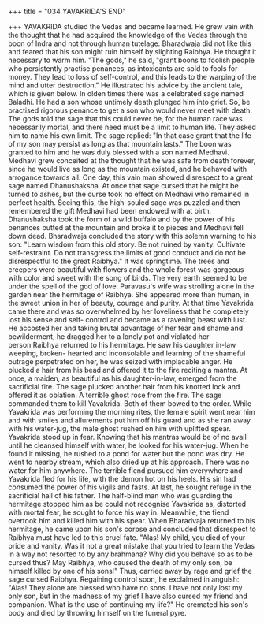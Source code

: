 +++
title = "034 YAVAKRIDA'S END"

+++
YAVAKRIDA studied the Vedas and
became learned. He grew vain with the
thought that he had acquired the
knowledge of the Vedas through the boon
of Indra and not through human tutelage.
Bharadwaja did not like this and feared
that his son might ruin himself by
slighting Raibhya. He thought it necessary
to warm him. "The gods," he said, "grant
boons to foolish people who persistently
practise penances, as intoxicants are sold
to fools for money. They lead to loss of
self-control, and this leads to the warping
of the mind and utter destruction." He
illustrated his advice by the ancient tale,
which is given below.
In olden times there was a celebrated sage
named Baladhi. He had a son whose
untimely death plunged him into grief. So,
be practised rigorous penance to get a son
who would never meet with death.
The gods told the sage that this could
never be, for the human race was
necessarily mortal, and there need must be
a limit to human life. They asked him to
name his own limit.
The sage replied: "In that case grant that
the life of my son may persist as long as
that mountain lasts." The boon was
granted to him and he was duly blessed
with a son named Medhavi.
Medhavi grew conceited at the thought
that he was safe from death forever, since
he would live as long as the mountain
existed, and he behaved with arrogance
towards all.
One day, this vain man showed disrespect
to a great sage named Dhanushaksha. At
once that sage cursed that he might be
turned to ashes, but the curse took no
effect on Medhavi who remained in
perfect health.
Seeing this, the high-souled sage was
puzzled and then remembered the gift
Medhavi had been endowed with at birth.
Dhanushaksha took the form of a wild
buffalo and by the power of his penances
butted at the mountain and broke it to
pieces and Medhavi fell down dead.
Bharadwaja concluded the story with this
solemn warning to his son: "Learn
wisdom from this old story. Be not ruined
by vanity. Cultivate self-restraint. Do not
transgress the limits of good conduct and
do not be disrespectful to the great
Raibhya."
It was springtime. The trees and creepers
were beautiful with flowers and the whole
forest was gorgeous with color and sweet
with the song of birds.
The very earth seemed to be under the
spell of the god of love. Paravasu's wife
was strolling alone in the garden near the
hermitage of Raibhya. She appeared more
than human, in the sweet union in her of
beauty, courage and purity.
At that time Yavakrida came there and
was so overwhelmed by her loveliness
that he completely lost his sense and self-
control and became as a ravening beast
with lust.
He accosted her and taking brutal
advantage of her fear and shame and
bewilderment, he dragged her to a lonely
pot and violated her person.Raibhya returned to his hermitage. He saw
his daughter in-law weeping, broken-
hearted and inconsolable and learning of
the shameful outrage perpetrated on her,
he was seized with implacable anger. He
plucked a hair from his bead and offered it
to the fire reciting a mantra.
At once, a maiden, as beautiful as his
daughter-in-law,
emerged
from
the
sacrificial fire.
The sage plucked another hair from his
knotted lock and offered it as oblation. A
terrible ghost rose from the fire. The sage
commanded them to kill Yavakrida. Both
of them bowed to the order.
While Yavakrida was performing the
morning rites, the female spirit went near
him and with smiles and allurements put
him off his guard and as she ran away
with his water-jug, the male ghost rushed
on him with uplifted spear.
Yavakrida stood up in fear. Knowing that
his mantras would be of no avail until he
cleansed himself with water, he looked for
his water-jug. When he found it missing,
he rushed to a pond for water but the pond
was dry. He went to nearby stream, which
also dried up at his approach.
There was no water for him anywhere.
The
terrible
fiend
pursued
him
everywhere and Yavakrida fled for his
life, with the demon hot on his heels. His
sin had consumed the power of his vigils
and fasts. At last, he sought refuge in the
sacrificial hall of his father.
The half-blind man who was guarding the
hermitage stopped him as be could not
recognise Yavakrida as, distorted with
mortal fear, he sought to force his way in.
Meanwhile, the fiend overtook him and
killed him with his spear.
When Bharadvaja returned to his
hermitage, he came upon his son's corpse
and concluded that disrespect to Raibhya
must have led to this cruel fate.
"Alas! My child, you died of your pride
and vanity. Was it not a great mistake that
you tried to learn the Vedas in a way not
resorted to by any brahmana? Why did
you behave so as to be cursed thus? May
Raibhya, who caused the death of my only
son, be himself killed by one of his sons!"
Thus, carried away by rage and grief the
sage cursed Raibhya.
Regaining control soon, he exclaimed in
anguish: "Alas! They alone are blessed
who have no sons. I have not only lost my
only son, but in the madness of my grief I
have also cursed my friend and
companion. What is the use of continuing
my life?" He cremated his son's body and
died by throwing himself on the funeral
pyre.